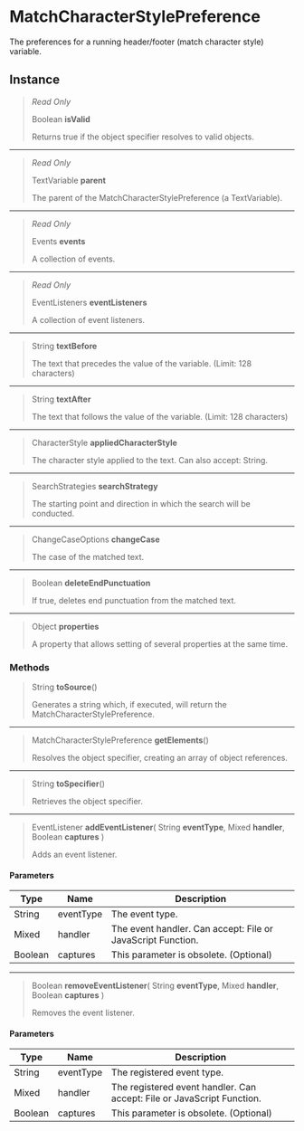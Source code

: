 # MatchCharacterStylePreference
The preferences for a running header/footer (match character style) variable.

## Instance
> *Read Only* 
> 
> Boolean **isValid** 
>
> Returns true if the object specifier resolves to valid objects.
*** 
> *Read Only* 
> 
> TextVariable **parent** 
>
> The parent of the MatchCharacterStylePreference (a TextVariable).
*** 
> *Read Only* 
> 
> Events **events** 
>
> A collection of events.
*** 
> *Read Only* 
> 
> EventListeners **eventListeners** 
>
> A collection of event listeners.
*** 
> String **textBefore** 
>
> The text that precedes the value of the variable. (Limit: 128 characters)
*** 
> String **textAfter** 
>
> The text that follows the value of the variable. (Limit: 128 characters)
*** 
> CharacterStyle **appliedCharacterStyle** 
>
> The character style applied to the text. Can also accept: String.
*** 
> SearchStrategies **searchStrategy** 
>
> The starting point and direction in which the search will be conducted.
*** 
> ChangeCaseOptions **changeCase** 
>
> The case of the matched text.
*** 
> Boolean **deleteEndPunctuation** 
>
> If true, deletes end punctuation from the matched text.
*** 
> Object **properties** 
>
> A property that allows setting of several properties at the same time.

### Methods
> String **toSource**()
> 
> Generates a string which, if executed, will return the MatchCharacterStylePreference.
*** 
> MatchCharacterStylePreference **getElements**()
> 
> Resolves the object specifier, creating an array of object references.
*** 
> String **toSpecifier**()
> 
> Retrieves the object specifier.
*** 
> EventListener **addEventListener**( String **eventType**, Mixed **handler**, Boolean **captures** )
> 
> Adds an event listener.
#### Parameters
| Type | Name | Description |
|---|---|---|
| String | eventType | The event type. |
| Mixed | handler | The event handler. Can accept: File or JavaScript Function. |
| Boolean | captures | This parameter is obsolete. (Optional) |

*** 
> Boolean **removeEventListener**( String **eventType**, Mixed **handler**, Boolean **captures** )
> 
> Removes the event listener.
#### Parameters
| Type | Name | Description |
|---|---|---|
| String | eventType | The registered event type. |
| Mixed | handler | The registered event handler. Can accept: File or JavaScript Function. |
| Boolean | captures | This parameter is obsolete. (Optional) |


